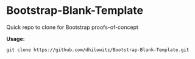 Bootstrap-Blank-Template
========================

Quick repo to clone for Bootstrap proofs-of-concept

**Usage:**

    git clone https://github.com/dhilowitz/Bootstrap-Blank-Template.git
